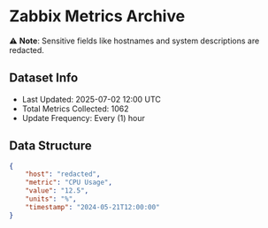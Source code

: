 # Zabbix Metrics Archive

⚠️ **Note**: Sensitive fields like hostnames and system descriptions are redacted.

## Dataset Info
- Last Updated: 2025-07-02 12:00 UTC
- Total Metrics Collected: 1062
- Update Frequency: Every (1) hour

## Data Structure
```json
{
    "host": "redacted",
    "metric": "CPU Usage",
    "value": "12.5",
    "units": "%",
    "timestamp": "2024-05-21T12:00:00"
}
```
